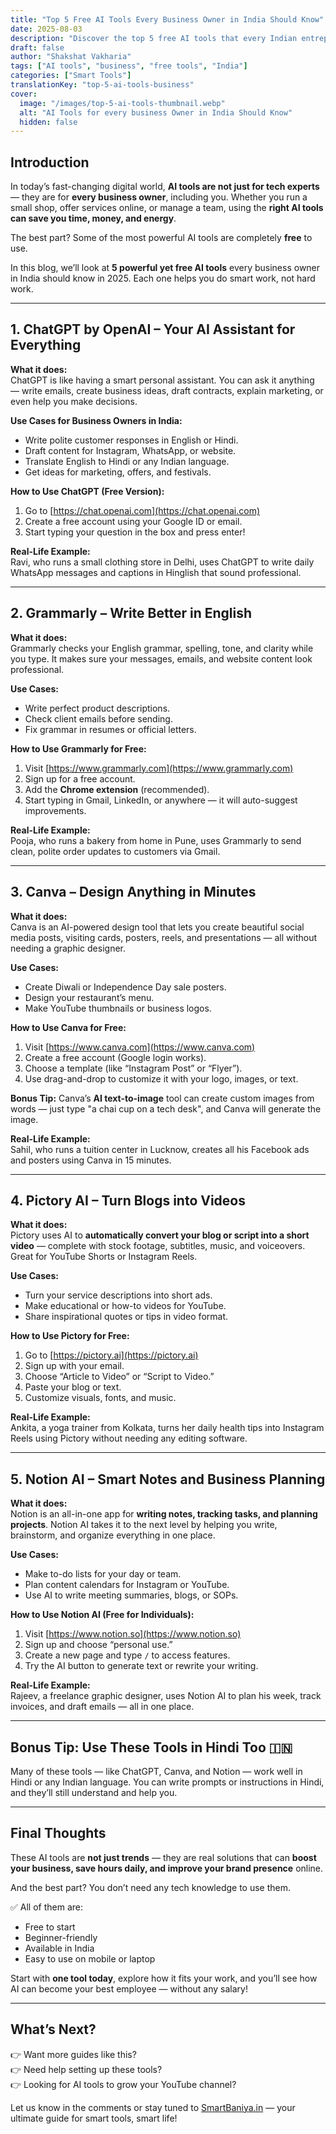 ```yaml
---
title: "Top 5 Free AI Tools Every Business Owner in India Should Know"
date: 2025-08-03
description: "Discover the top 5 free AI tools that every Indian entrepreneur should use to save time, grow their business, and stay ahead in 2025."
draft: false
author: "Shakshat Vakharia"
tags: ["AI tools", "business", "free tools", "India"]
categories: ["Smart Tools"]
translationKey: "top-5-ai-tools-business"
cover:
  image: "/images/top-5-ai-tools-thumbnail.webp"
  alt: "AI Tools for every business Owner in India Should Know"
  hidden: false
---
```


## Introduction

In today’s fast-changing digital world, **AI tools are not just for tech experts** — they are for **every business owner**, including you. Whether you run a small shop, offer services online, or manage a team, using the **right AI tools can save you time, money, and energy**.

The best part? Some of the most powerful AI tools are completely **free** to use.

In this blog, we’ll look at **5 powerful yet free AI tools** every business owner in India should know in 2025. Each one helps you do smart work, not hard work.

---

## 1. **ChatGPT by OpenAI** – Your AI Assistant for Everything

**What it does:**  
ChatGPT is like having a smart personal assistant. You can ask it anything — write emails, create business ideas, draft contracts, explain marketing, or even help you make decisions.

**Use Cases for Business Owners in India:**
- Write polite customer responses in English or Hindi.
- Draft content for Instagram, WhatsApp, or website.
- Translate English to Hindi or any Indian language.
- Get ideas for marketing, offers, and festivals.

**How to Use ChatGPT (Free Version):**
1. Go to [https://chat.openai.com](https://chat.openai.com)
2. Create a free account using your Google ID or email.
3. Start typing your question in the box and press enter!

**Real-Life Example:**  
Ravi, who runs a small clothing store in Delhi, uses ChatGPT to write daily WhatsApp messages and captions in Hinglish that sound professional.

---

## 2. **Grammarly** – Write Better in English

**What it does:**  
Grammarly checks your English grammar, spelling, tone, and clarity while you type. It makes sure your messages, emails, and website content look professional.

**Use Cases:**
- Write perfect product descriptions.
- Check client emails before sending.
- Fix grammar in resumes or official letters.

**How to Use Grammarly for Free:**
1. Visit [https://www.grammarly.com](https://www.grammarly.com)
2. Sign up for a free account.
3. Add the **Chrome extension** (recommended).
4. Start typing in Gmail, LinkedIn, or anywhere — it will auto-suggest improvements.

**Real-Life Example:**  
Pooja, who runs a bakery from home in Pune, uses Grammarly to send clean, polite order updates to customers via Gmail.

---

## 3. **Canva** – Design Anything in Minutes

**What it does:**  
Canva is an AI-powered design tool that lets you create beautiful social media posts, visiting cards, posters, reels, and presentations — all without needing a graphic designer.

**Use Cases:**
- Create Diwali or Independence Day sale posters.
- Design your restaurant’s menu.
- Make YouTube thumbnails or business logos.

**How to Use Canva for Free:**
1. Visit [https://www.canva.com](https://www.canva.com)
2. Create a free account (Google login works).
3. Choose a template (like “Instagram Post” or “Flyer”).
4. Use drag-and-drop to customize it with your logo, images, or text.

**Bonus Tip:** Canva’s **AI text-to-image** tool can create custom images from words — just type "a chai cup on a tech desk", and Canva will generate the image.

**Real-Life Example:**  
Sahil, who runs a tuition center in Lucknow, creates all his Facebook ads and posters using Canva in 15 minutes.

---

## 4. **Pictory AI** – Turn Blogs into Videos

**What it does:**  
Pictory uses AI to **automatically convert your blog or script into a short video** — complete with stock footage, subtitles, music, and voiceovers. Great for YouTube Shorts or Instagram Reels.

**Use Cases:**
- Turn your service descriptions into short ads.
- Make educational or how-to videos for YouTube.
- Share inspirational quotes or tips in video format.

**How to Use Pictory for Free:**
1. Go to [https://pictory.ai](https://pictory.ai)
2. Sign up with your email.
3. Choose “Article to Video” or “Script to Video.”
4. Paste your blog or text.
5. Customize visuals, fonts, and music.

**Real-Life Example:**  
Ankita, a yoga trainer from Kolkata, turns her daily health tips into Instagram Reels using Pictory without needing any editing software.

---

## 5. **Notion AI** – Smart Notes and Business Planning

**What it does:**  
Notion is an all-in-one app for **writing notes, tracking tasks, and planning projects**. Notion AI takes it to the next level by helping you write, brainstorm, and organize everything in one place.

**Use Cases:**
- Make to-do lists for your day or team.
- Plan content calendars for Instagram or YouTube.
- Use AI to write meeting summaries, blogs, or SOPs.

**How to Use Notion AI (Free for Individuals):**
1. Visit [https://www.notion.so](https://www.notion.so)
2. Sign up and choose “personal use.”
3. Create a new page and type `/` to access features.
4. Try the AI button to generate text or rewrite your writing.

**Real-Life Example:**  
Rajeev, a freelance graphic designer, uses Notion AI to plan his week, track invoices, and draft emails — all in one place.

---

## Bonus Tip: Use These Tools in Hindi Too 🇮🇳

Many of these tools — like ChatGPT, Canva, and Notion — work well in Hindi or any Indian language. You can write prompts or instructions in Hindi, and they’ll still understand and help you.

---

## Final Thoughts

These AI tools are **not just trends** — they are real solutions that can **boost your business, save hours daily, and improve your brand presence** online.

And the best part? You don’t need any tech knowledge to use them.

✅ All of them are:
- Free to start  
- Beginner-friendly  
- Available in India  
- Easy to use on mobile or laptop  

Start with **one tool today**, explore how it fits your work, and you’ll see how AI can become your best employee — without any salary!

---

## What’s Next?

👉 Want more guides like this?  
👉 Need help setting up these tools?  
👉 Looking for AI tools to grow your YouTube channel?

Let us know in the comments or stay tuned to [SmartBaniya.in](https://smartbaniya.in) — your ultimate guide for smart tools, smart life!

